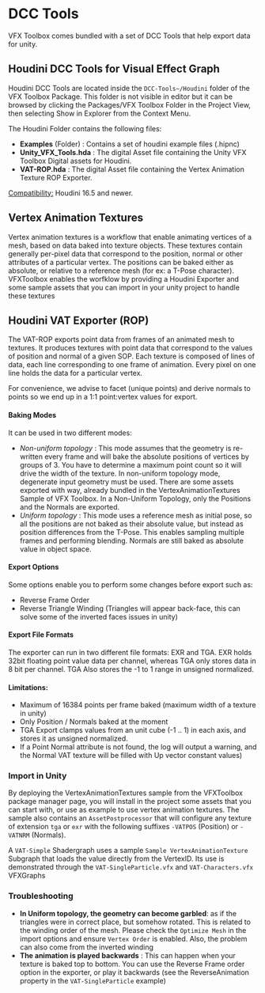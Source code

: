 # DCC Tools

VFX Toolbox comes bundled with a set of DCC Tools that help export data for unity.

## Houdini DCC Tools for Visual Effect Graph

Houdini DCC Tools are located inside the `DCC-Tools~/Houdini` folder of the VFX Toolbox Package. This folder is not visible in editor but it can be browsed by clicking the Packages/VFX Toolbox Folder in the Project View, then selecting Show in Explorer from the Context Menu.

The Houdini Folder contains the following files:

* **Examples** (Folder) : Contains a set of houdini example files (.hipnc)
* **Unity_VFX_Tools.hda** : The digital Asset file containing the Unity VFX Toolbox Digital assets for Houdini.
* **VAT-ROP.hda** : The digital Asset file containing the Vertex Animation Texture ROP Exporter.

<u>Compatibility:</u> Houdini 16.5 and newer.


## Vertex Animation Textures

Vertex animation textures is a workflow that enable animating vertices of a mesh, based on data baked into texture objects. These textures contain generally per-pixel data that correspond to the position, normal or other attributes of a particular vertex. The positions can be baked either as absolute, or relative to a reference mesh (for ex: a T-Pose character). VFXToolbox enables the worfklow by providing a Houdini Exporter and some sample assets that you can import in your unity project to handle these textures

## Houdini VAT Exporter (ROP)

The VAT-ROP exports point data from frames of an animated mesh to textures. It produces textures with point data that correspond to the values of position and normal of a given SOP. Each texture is composed of lines of data, each line corresponding to one frame of animation. Every pixel on one line holds the data for a particular vertex.

For convenience, we advise to facet (unique points) and derive normals to points so we end up in a 1:1 point:vertex values for export.

#### Baking Modes
It can be used in two different modes:
* *Non-uniform topology* : This mode assumes that the geometry is re-written every frame and will bake the absolute positions of vertices by groups of 3. You have to determine a maximum point count so it will drive the width of the texture. In non-uniform topology mode, degenerate input geometry must be used. There are some assets exported with way, already bundled in the VertexAnimationTextures Sample of VFX Toolbox. In a Non-Uniform Topology, only the Positions and the Normals are exported.
* *Uniform topology* : This mode uses a reference mesh as initial pose, so all the positions are not baked as their absolute value, but instead as position differences from the T-Pose. This enables sampling multiple frames and performing blending. Normals are still baked as absolute value in object space.

#### Export Options

Some options enable you to perform some changes before export such as:

* Reverse Frame Order
* Reverse Triangle Winding (Triangles will appear back-face, this can solve some of the inverted faces issues in unity)

#### Export File Formats
The exporter can run in two different file formats: EXR and TGA. EXR holds 32bit floating point value data per channel, whereas TGA only stores data in 8 bit per channel. TGA Also stores the -1 to 1 range in unsigned normalized.

#### Limitations:
* Maximum of 16384 points per frame baked (maximum width of a texture in unity)
* Only Position / Normals baked at the moment
* TGA Export clamps values from an unit cube (-1 .. 1) in each axis, and stores it as unsigned normalized.
* If a Point Normal attribute is not found, the log will output a warning, and the Normal VAT texture will be filled with Up vector constant values)

### Import in Unity
By deploying the VertexAnimationTextures sample from the VFXToolbox package manager page, you will install in the project some assets that you can start with, or use as example to use vertex animation textures. The sample also contains an `AssetPostprocessor` that will configure any texture of extension `tga` or `exr` with the following suffixes `-VATPOS` (Position) or `-VATNRM` (Normals).

A `VAT-Simple` Shadergraph uses a sample `Sample VertexAnimationTexture` Subgraph that loads the value directly from the VertexID. Its use is demonstrated through the `VAT-SingleParticle.vfx` and `VAT-Characters.vfx` VFXGraphs

### Troubleshooting
* __In Uniform topology, the geometry can become garbled__: as if the triangles were in correct place, but somehow rotated. This is related to the winding order of the mesh. Please check the `Optimize Mesh` in the import options and ensure `Vertex Order` is enabled. Also, the problem can also come from the inverted winding
* __The animation is played backwards__ : This can happen when your texture is baked top to bottom. You can use the Reverse Frame order option in the exporter, or play it backwards (see the ReverseAnimation property in the `VAT-SingleParticle` example)